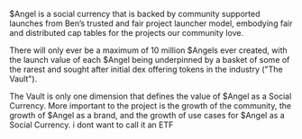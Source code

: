 $Angel is a social currency that is backed by community supported launches from Ben’s trusted and fair project launcher model, embodying fair and distributed cap tables for the projects our community love.
 
There will only ever be a maximum of 10 million $Angels ever created, with the launch value of each $Angel being underpinned by a basket of some of the rarest and sought after initial dex offering tokens  in the industry ("The Vault").
 
The Vault is only one dimension that defines the value of $Angel as a Social Currency. More important to the project is the growth of the community, the growth of $Angel as a brand, and the growth of use cases for $Angel as a Social Currency.
i dont want to call it an ETF
